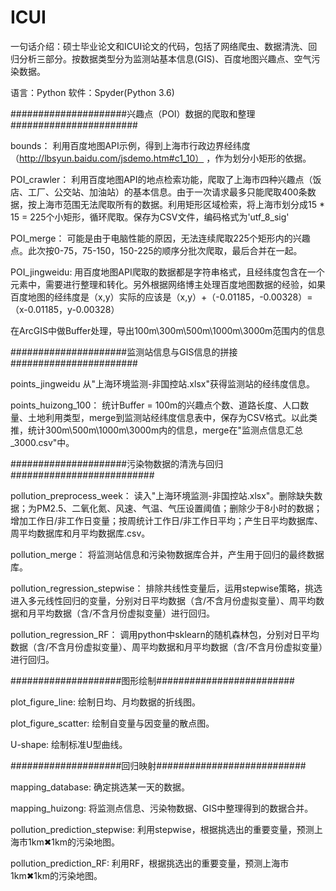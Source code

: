 # ICUI
一句话介绍：硕士毕业论文和ICUI论文的代码，包括了网络爬虫、数据清洗、回归分析三部分。按数据类型分为监测站基本信息(GIS)、百度地图兴趣点、空气污染数据。

语言：Python
软件：Spyder(Python 3.6)

#####################兴趣点（POI）数据的爬取和整理#######################

bounds：
利用百度地图API示例，得到上海市行政边界经纬度（http://lbsyun.baidu.com/jsdemo.htm#c1_10） ，作为划分小矩形的依据。

POI_crawler：
利用百度地图API的地点检索功能，爬取了上海市四种兴趣点（饭店、工厂、公交站、加油站）的基本信息。由于一次请求最多只能爬取400条数据，按上海市范围无法爬取所有的数据。利用矩形区域检索，将上海市划分成15 * 15 = 225个小矩形，循环爬取。保存为CSV文件，编码格式为'utf_8_sig'

POI_merge：
可能是由于电脑性能的原因，无法连续爬取225个矩形内的兴趣点。此次按0-75，75-150，150-225的顺序分批次爬取，最后合并在一起。

POI_jingweidu:
用百度地图API爬取的数据都是字符串格式，且经纬度包含在一个元素中，需要进行整理和转化。另外根据网络博主处理百度地图数据的经验，如果百度地图的经纬度是（x,y）实际的应该是（x,y）+（-0.01185，-0.00328）=（x-0.01185，y-0.00328）

在ArcGIS中做Buffer处理，导出100m\300m\500m\1000m\3000m范围内的信息

#####################监测站信息与GIS信息的拼接#######################

points_jingweidu
从"上海环境监测-非国控站.xlsx"获得监测站的经纬度信息。

points_huizong_100：
统计Buffer = 100m的兴趣点个数、道路长度、人口数量、土地利用类型，merge到监测站经纬度信息表中，保存为CSV格式。以此类推，统计300m\500m\1000m\3000m内的信息，merge在"监测点信息汇总_3000.csv"中。

#####################污染物数据的清洗与回归##########################

pollution_preprocess_week：
读入"上海环境监测-非国控站.xlsx"。删除缺失数据；为PM2.5、二氧化氮、风速、气温、气压设置阈值；删除少于8小时的数据；增加工作日/非工作日变量；按周统计工作日/非工作日平均；产生日平均数据库、周平均数据库和月平均数据库.csv。

pollution_merge：
将监测站信息和污染物数据库合并，产生用于回归的最终数据库。

pollution_regression_stepwise：
排除共线性变量后，运用stepwise策略，挑选进入多元线性回归的变量，分别对日平均数据（含/不含月份虚拟变量）、周平均数据和月平均数据（含/不含月份虚拟变量）进行回归。

pollution_regression_RF：
调用python中sklearn的随机森林包，分别对日平均数据（含/不含月份虚拟变量）、周平均数据和月平均数据（含/不含月份虚拟变量）进行回归。

####################图形绘制#########################

plot_figure_line:
绘制日均、月均数据的折线图。

plot_figure_scatter:
绘制自变量与因变量的散点图。

U-shape:
绘制标准U型曲线。

####################回归映射###########################

mapping_database:
确定挑选某一天的数据。

mapping_huizong:
将监测点信息、污染物数据、GIS中整理得到的数据合并。

pollution_prediction_stepwise:
利用stepwise，根据挑选出的重要变量，预测上海市1km✖1km的污染地图。

pollution_prediction_RF:
利用RF，根据挑选出的重要变量，预测上海市1km✖1km的污染地图。


